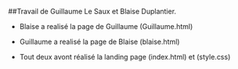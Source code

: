 ##Travail de Guillaume Le Saux et Blaise Duplantier.

* Blaise a realisé la page de Guillaume  (Guillaume.html)
* Guillaume a realisé la page de Blaise (blaise.html)

* Tout deux avont réalisé la landing page (index.html) et (style.css)
 

